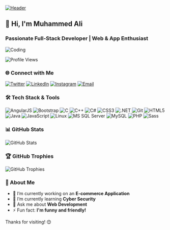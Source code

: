 <!-- Header -->
[![Header](https://3.bp.blogspot.com/-dB6ndKqIAuI/XdWeOASO5AI/AAAAAAAANZA/MSbT9mh6bukxkI-tqnu_GARIZZV5WNVhQCLcBGAsYHQ/s1600/image1.gif)](https://rishavchanda.io)

<!-- Introduction -->
## 👋 Hi, I'm Muhammed Ali
### Passionate Full-Stack Developer | Web & App Enthusiast
![Coding](https://cdn.dribbble.com/users/1162077/screenshots/3848914/programmer.gif)

<!-- Profile Views -->
![Profile Views](https://komarev.com/ghpvc/?username=ali-linux43&label=Profile%20views&color=0e75b6&style=flat)

<!-- Connect with Me -->
### 🌐 Connect with Me
[![Twitter](https://img.shields.io/badge/-Twitter-1DA1F2?style=for-the-badge&logo=twitter&logoColor=white)](https://twitter.com/muhammedali6279)
[![LinkedIn](https://img.shields.io/badge/-LinkedIn-0A66C2?style=for-the-badge&logo=linkedin&logoColor=white)](https://linkedin.com/in/muhammed-ali-966986266)
[![Instagram](https://img.shields.io/badge/-Instagram-E4405F?style=for-the-badge&logo=instagram&logoColor=white)](https://instagram.com/muham_madali62?igshid=zddkntzintm=)
[![Email](https://img.shields.io/badge/-Email-D14836?style=for-the-badge&logo=gmail&logoColor=white)](mailto:info.official.ali@gmail.com)

<!-- Tech Stack -->
### 🛠️ Tech Stack & Tools
![AngularJS](https://img.icons8.com/color/48/000000/angularjs.png)
![Bootstrap](https://img.icons8.com/color/48/000000/bootstrap.png)
![C](https://img.icons8.com/color/48/000000/c-programming.png)
![C++](https://img.icons8.com/color/48/000000/c-plus-plus-logo.png)
![C#](https://img.icons8.com/color/48/000000/c-sharp-logo.png)
![CSS3](https://img.icons8.com/color/48/000000/css3.png)
![.NET](https://img.icons8.com/color/48/000000/dot-net.png)
![Git](https://img.icons8.com/color/48/000000/git.png)
![HTML5](https://img.icons8.com/color/48/000000/html-5.png)
![Java](https://img.icons8.com/color/48/000000/java-coffee-cup-logo.png)
![JavaScript](https://img.icons8.com/color/48/000000/javascript.png)
![Linux](https://img.icons8.com/color/48/000000/linux.png)
![MS SQL Server](https://img.icons8.com/color/48/000000/microsoft-sql-server.png)
![MySQL](https://img.icons8.com/color/48/000000/mysql.png)
![PHP](https://img.icons8.com/color/48/000000/php.png)
![Sass](https://img.icons8.com/color/48/000000/sass.png)

<!-- GitHub Stats -->
### 📊 GitHub Stats
![GitHub Stats](https://github-readme-stats.vercel.app/api?username=ali-linux43&show_icons=true&locale=en)

<!-- GitHub Trophies -->
### 🏆 GitHub Trophies
![GitHub Trophies](https://github-profile-trophy.vercel.app/?username=ali-linux43)

<!-- About Me -->
### 🔎 About Me
- 🔭 I’m currently working on an **E-commerce Application**
- 🌱 I’m currently learning **Cyber Security**
- 💬 Ask me about **Web Development**
- ⚡ Fun fact: **I'm funny and friendly!**

Thanks for visiting! 😊
